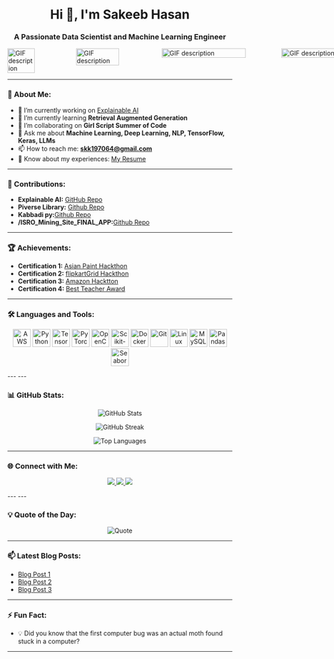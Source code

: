 <h1 align="center">Hi 👋, I'm Sakeeb Hasan</h1>
<h3 align="center">A Passionate Data Scientist and Machine Learning Engineer</h3>

<div style="display: flex; width: 100vw; height: auto; margin: 0; padding: 0;">
  <img src="https://i.gifer.com/PcUC.gif" style="width: 40%; height: auto; margin: 0;" alt="GIF description">
  <img src="https://i.gifer.com/PcUC.gif" style="width: 50%; height: auto; margin: 0;" alt="GIF description">
  <img src="https://i.gifer.com/PcUC.gif" style="width: 70%; height: auto; margin: 0;" alt="GIF description">
  <img src="https://i.gifer.com/PcUC.gif" style="width: 90%; height: auto; margin: 0;" alt="GIF description">
  
</div>


---

### 💫 About Me:

- 🔭 I’m currently working on [Explainable AI](https://github.com/Sakeebhasan123456/explainableai)
- 🌱 I’m currently learning **Retrieval Augmented Generation**
- 👯 I’m collaborating on **Girl Script Summer of Code**
- 💬 Ask me about **Machine Learning, Deep Learning, NLP, TensorFlow, Keras, LLMs**
- 📫 How to reach me: **skk197064@gmail.com**
- 📄 Know about my experiences: [My Resume](https://drive.google.com/file/d/1aLHAeTZ9S99pWdw-DGYrpIMfmUnQ2gqM/view?usp=drivesdk)

---

### 🚀 Contributions:

- **Explainable AI:** [GitHub Repo](https://github.com/Sakeebhasan123456/explainableai)
- **Piverse Library:** [Github Repo](https://github.com/Sakeebhasan123456/PyVerse)
- **Kabbadi py:**[Github Repo](https://github.com/Sakeebhasan123456/kabaddiPy)
- **/ISRO_Mining_Site_FINAL_APP:**[Github Repo](https://github.com/Sakeebhasan123456/ISRO_Mining_Site_FINAL_APP)

---

### 🏆 Achievements:

- **Certification 1:** [Asian Paint Hackthon](https://drive.google.com/file/d/1auCTpRKZH2ipYf55SDP0AyXAGaLOaAWh/view?usp=drivesdk)
- **Certification 2:** [flipkartGrid Hackthon](https://drive.google.com/file/d/1b1NNk-V0pZH_qZI4ZsKf7i4k1hAsp3cF/view?usp=drivesdk)
- **Certification 3:** [Amazon Hacktton](https://drive.google.com/file/d/1awjAphr6G2N9OEq9Wtb7DeOKsLS_0LBA/view?usp=drivesdk)
- **Certification 4:**  [Best Teacher Award](https://drive.google.com/file/d/1SWswNVIZILwUrpCBDHJz7fAKlZlagn2n/view)

---

### 🛠️ Languages and Tools:

<p align="center">
  <img src="https://www.vectorlogo.zone/logos/amazon_aws/amazon_aws-icon.svg" alt="AWS" width="40" height="40"/>
  <img src="https://www.vectorlogo.zone/logos/python/python-icon.svg" alt="Python" width="40" height="40"/>
  <img src="https://www.vectorlogo.zone/logos/tensorflow/tensorflow-icon.svg" alt="TensorFlow" width="40" height="40"/>
  <img src="https://www.vectorlogo.zone/logos/pytorch/pytorch-icon.svg" alt="PyTorch" width="40" height="40"/>
  <img src="https://www.vectorlogo.zone/logos/opencv/opencv-icon.svg" alt="OpenCV" width="40" height="40"/>
  <img src="https://upload.wikimedia.org/wikipedia/commons/0/05/Scikit_learn_logo_small.svg" alt="Scikit-Learn" width="40" height="40"/>
  <img src="https://www.vectorlogo.zone/logos/docker/docker-icon.svg" alt="Docker" width="40" height="40"/>
  <img src="https://www.vectorlogo.zone/logos/git-scm/git-scm-icon.svg" alt="Git" width="40" height="40"/>
  <img src="https://www.vectorlogo.zone/logos/linux/linux-icon.svg" alt="Linux" width="40" height="40"/>
  <img src="https://www.vectorlogo.zone/logos/mysql/mysql-icon.svg" alt="MySQL" width="40" height="40"/>
  <img src="https://pandas.pydata.org/static/img/pandas_mark.svg" alt="Pandas" width="40" height="40"/>
  <img src="https://seaborn.pydata.org/_static/logo-wide-lightbg.svg" alt="Seaborn" width="40" height="40"/>
</p>
---
---

### 📊 GitHub Stats:

<p align="center">
  <img src="https://github-readme-stats.vercel.app/api?username=sakeebhasan123456&show_icons=true&theme=radical" alt="GitHub Stats" />
</p>

<p align="center">
  <img src="https://github-readme-streak-stats.herokuapp.com/?user=sakeebhasan123456&theme=radical" alt="GitHub Streak" />
</p>

<p align="center">
  <img src="https://github-readme-stats.vercel.app/api/top-langs/?username=sakeebhasan123456&layout=compact&theme=radical" alt="Top Languages" />
</p>

---
### 🌐 Connect with Me:

<p align="center">
  <a href="https://linkedin.com/in/sakeebhasan" target="_blank">
    <img src="https://img.shields.io/badge/-Sakeeb%20Hasan-blue?style=flat-square&logo=Linkedin&logoColor=white&link=https://linkedin.com/in/sakeebhasan"/>
  </a>
  <a href="https://www.kaggle.com/sakibhasanml" target="_blank">
    <img src="https://img.shields.io/badge/-Sakib%20Hasan-20BEFF?style=flat-square&logo=Kaggle&logoColor=white&link=https://www.kaggle.com/sakibhasanml"/>
  </a>
  <a href="mailto:skk197064@gmail.com">
    <img src="https://img.shields.io/badge/-skk197064@gmail.com-D14836?style=flat-square&logo=Gmail&logoColor=white&link=mailto:skk197064@gmail.com"/>
  </a>
</p>
---
---

### 💡 Quote of the Day:

<p align="center">
  <img src="https://quotes-github-readme.vercel.app/api?type=horizontal&theme=radical" alt="Quote"/>
</p>

---

### 📫 Latest Blog Posts:

<!-- BLOG-POST-LIST:START -->
- [Blog Post 1](#)
- [Blog Post 2](#)
- [Blog Post 3](#)
<!-- BLOG-POST-LIST:END -->

---

### ⚡ Fun Fact:

- 💡 Did you know that the first computer bug was an actual moth found stuck in a computer?

---



<!--
**Sakeebhasan123456/Sakeebhasan123456** is a ✨ _special_ ✨ repository because its `README.md` (this file) appears on your GitHub profile.

Here are some ideas to get you started:

- 🔭 I’m currently working on ...
- 🌱 I’m currently learning ...
- 👯 I’m looking to collaborate on ...
- 🤔 I’m looking for help with ...
- 💬 Ask me about ...
- 📫 How to reach me: ...
- 😄 Pronouns: ...
- ⚡ Fun fact: ...
-->
